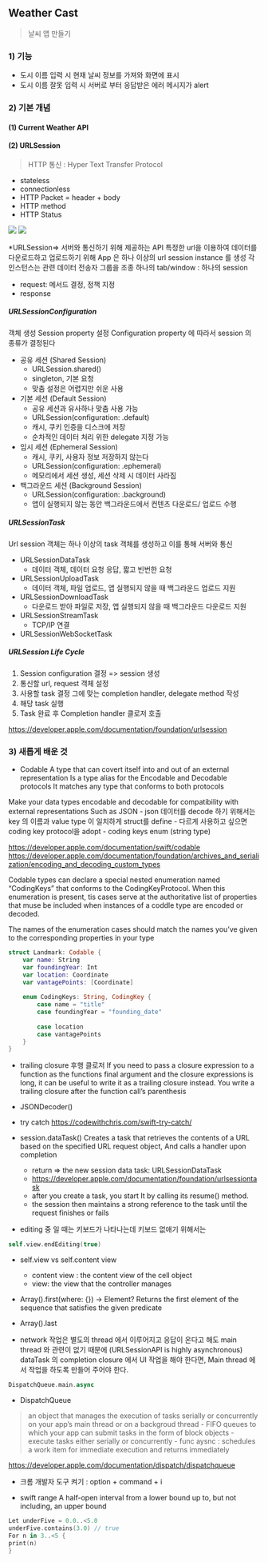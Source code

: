 ## Weather Cast
> 날씨 앱 만들기

### 1) 기능
- 도시 이름 입력 시 현재 날씨 정보를 가져와 화면에 표시
- 도시 이름 잘못 입력 시 서버로 부터 응답받은 에러 메시지가 alert

### 2) 기본 개념
#### (1) Current Weather API

#### (2) URLSession
> HTTP 통신 : Hyper Text Transfer Protocol
- stateless
- connectionless
- HTTP Packet = header + body
- HTTP method
- HTTP Status

<img src="https://letsean.dev/img/http/1.png">
<img src="https://miro.medium.com/max/1400/1*w_iicbG7L3xEQTArjHUS6g.jpeg">

*URLSession=> 서버와 통신하기 위해 제공하는 API
특정한 url을 이용하여 데이터를 다운로드하고 업로드하기 위해
App 은 하나 이상의 url session instance 를 생성
각 인스턴스는 관련 데이터 전송자 그룹을 조종
하나의 tab/window : 하나의 session
- request: 메서드 결정, 정책 지정
- response

##### URLSessionConfiguration
객체 생성
Session property 설정
Configuration property 에 따라서 session 의 종류가 결정된다

- 공유 세션 (Shared Session)
    - URLSession.shared()
    - singleton, 기본 요청
    - 맞춤 설정은 어렵지만 쉬운 사용
- 기본 세션 (Default Session)
    - 공유 세션과 유사하나 맞춤 사용 가능
    - URLSession(configuration: .default)
    - 캐시, 쿠키 인증을 디스크에 저장
    - 순차적인 데이터 처리 위한 delegate 지정 가능
- 임시 세션 (Ephemeral Session)
    - 캐시, 쿠키, 사용자 정보 저장하지 않는다
    - URLSession(configuration: .ephemeral)
    - 메모리에서 세션 생성, 세션 삭제 시 데이터 사라짐
- 백그라운드 세션 (Background Session)
    - URLSession(configuration: .background)
    - 앱이 실행되지 않는 동안 백그라운드에서 컨텐츠 다운로드/ 업로드 수행

##### URLSessionTask
Url session 객체는 하나 이상의 task 객체를 생성하고 이를 통해 서버와 통신

- URLSessionDataTask
    - 데이터 객체, 데이터 요청 응답, 짧고 빈번한 요청
- URLSessionUploadTask
    - 데이터 객체, 파일 업로드, 앱 실행되지 않을 때 백그라운드 업로드 지원
- URLSessionDownloadTask
    - 다운로드 받아 파일로 저장, 앱 실행되지 않을 때 백그라운드 다운로드 지원
- URLSessionStreamTask
    - TCP/IP 연결
- URLSessionWebSocketTask

##### URLSession Life Cycle
1. Session configuration 결정 => session 생성
2. 통신할 url, request 객체 설정
3. 사용할 task 결정 그에 맞는 completion handler, delegate method 작성
4. 해당 task 실행
5. Task 완료 후 Completion handler 클로저 호출

https://developer.apple.com/documentation/foundation/urlsession


### 3) 새롭게 배운 것

- Codable
A type that can covert itself into and out of an external representation
Is a type alias for the Encodable and Decodable protocols 
It matches any type that conforms to both protocols

Make your data types encodable and decodable for compatibility with external representations
Such as JSON
    - json 데이터를 decode 하기 위해서는 key 의 이름과 value type 이 일치하게 struct를 define 
    - 다르게 사용하고 싶으면 coding key protocol을 adopt
    - coding keys enum (string type)

https://developer.apple.com/documentation/swift/codable
https://developer.apple.com/documentation/foundation/archives_and_serialization/encoding_and_decoding_custom_types

Codable types can declare a special nested enumeration named “CodingKeys” that conforms to the CodingKeyProtocol. When this enumeration is present, tis cases serve at the authoritative list of properties that muse be included when instances of a coddle type are encoded or decoded. 

The names of the enumeration cases should match the names you’ve given to the corresponding properties in your type

```swift
struct Landmark: Codable {
    var name: String
    var foundingYear: Int
    var location: Coordinate
    var vantagePoints: [Coordinate]
    
    enum CodingKeys: String, CodingKey {
        case name = "title"
        case foundingYear = "founding_date"
        
        case location
        case vantagePoints
    }
}

```

- trailing closure 
후행 클로저
If you need to pass a closure expression to a function as the functions final argument and the closure expressions is long, it can be useful to write it as a trailing closure instead.
You write a trailing closure after the function call’s parenthesis

- JSONDecoder()

- try catch
https://codewithchris.com/swift-try-catch/

- session.dataTask()
Creates a task that retrieves the contents of a URL based on the specified URL request object, 
And calls a handler upon completion 

    - return => the new session data task: URLSessionDataTask
    - https://developer.apple.com/documentation/foundation/urlsessiontask
    - after you create a task, you start It by calling its resume() method. 
    - the session then maintains a strong reference to the task until the request finishes or fails

- editing 중 일 때는 키보드가 나타나는데 
키보드 없애기 위해서는 

```swift
self.view.endEditing(true)
```

- self.view vs self.content view
    - content view : the content view of the cell object
    - view: the view that the controller manages

- Array().first(where: {}) -> Element?
Returns the first element of the sequence that satisfies the given predicate
- Array().last

- network 작업은 별도의 thread 에서 이루어지고 응답이 온다고 해도 main thread 와 관련이 없기 때문에
(URLSessionAPI is highly asynchronous)
dataTask 의 completion closure 에서 UI 작업을 해야 한다면,
Main thread 에서 작업을 하도록 만들어 주어야 한다.

```swift
DispatchQueue.main.async
```
- DispatchQueue
> an object that manages the execution of tasks serially or concurrently on your app’s main thread or on a backgroud thread
    - FIFO queues to which your app can submit tasks in the form of block objects
    - execute tasks either serially or concurrently
     - func aysnc : schedules a work item for immediate execution and returns immediately 

https://developer.apple.com/documentation/dispatch/dispatchqueue

- 크롬 개발자 도구 켜기 : option + command + i

- swift range
A half-open interval from a lower bound up to, but not including, an upper bound

```swift
Let underFive = 0.0..<5.0
underFive.contains(3.0) // true
For n in 3..<5 {
print(n)
}
```
